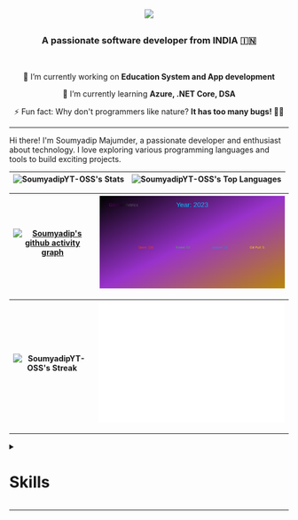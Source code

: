 <h1 align="center">
    <img src="https://readme-typing-svg.herokuapp.com/?font=Righteous&size=35&center=true&vCenter=true&width=500&height=70&duration=3000&lines=Hi+There!+👋;+नमस्ते!+🙏;+I'm+Soumyadip+Majumder!;" />
</h1>


<h3 align="center">A passionate software developer from INDIA 🇮🇳</h3>

<br/>

<div align="center">
 
 🔭 I’m currently working on **Education System and App development**
 
 🌱 I’m currently learning **Azure, .NET Core, DSA**

⚡ Fun fact: Why don't programmers like nature? **It has too many bugs! 🐛😄**

 </div>

<hr>

<p>
Hi there! I'm Soumyadip Majumder, a passionate developer and enthusiast about technology. I love exploring various programming languages and tools to build exciting projects.
</p>



| ![SoumyadipYT-OSS's Stats](https://github-readme-stats.vercel.app/api?username=SoumyadipYT-OSS&theme=flag-india&show_icons=true&hide_border=false&count_private=true) | ![SoumyadipYT-OSS's Top Languages](https://github-readme-stats.vercel.app/api/top-langs/?username=SoumyadipYT-OSS&theme=flag-india&show_icons=true&hide_border=false&layout=compact)|
| ---------------- | ----------------- |

| [![Soumyadip's github activity graph](https://github-readme-activity-graph.vercel.app/graph?username=SoumyadipYT-OSS&theme=elegant)](https://github.com/SoumyadipYT-OSS/github-readme-activity-graph) | ![Metrics](https://github.com/SoumyadipYT-OSS/SoumyadipYT-OSS/blob/main/github-metrics.svg) |
| ---------------- | ----------------- |

| ![SoumyadipYT-OSS's Streak](https://github-readme-streak-stats.herokuapp.com/?user=SoumyadipYT-OSS&theme=flag-india&hide_border=false) | ![Isometric Commit Calendar](https://github.com/SoumyadipYT-OSS/SoumyadipYT-OSS/blob/main/metrics.plugin.isocalendar.svg) |
| ---------------- | ------------------ |
<hr>


<details>
  <summary><h1>Skills</h1></summary>

  ### Programming Languages & Frameworks:
  [![My Skills](https://skillicons.dev/icons?i=dotnet,cs,py,c,js)](https://skillicons.dev)

  ### Development Tools & Environments:
  [![My Skills](https://skillicons.dev/icons?i=visualstudio,vscode,rider)](https://skillicons.dev)

  ### Version Control & Collaboration:
  [![My Skills](https://skillicons.dev/icons?i=git,github)](https://skillicons.dev)

  ### Cloud Platforms & Hosting:
  [![My Skills](https://skillicons.dev/icons?i=azure,gcp)](https://skillicons.dev)

  ### Databases & Storage:
  [![My Skills](https://skillicons.dev/icons?i=sqlite,mysql,mongodb)](https://skillicons.dev)

  ### Frontend Development:
  [![My Skills](https://skillicons.dev/icons?i=tailwind,sass,bootstrap)](https://skillicons.dev)

  ### API Testing
  [![My Skills](https://skillicons.dev/icons?i=postman)](https://skillicons.dev)

  ### Design & Graphics:
  [![My Skills](https://skillicons.dev/icons?i=photoshop,figma,illustrator)](https://skillicons.dev)

  ### Other Tools & Technologies:
  [![My Skills](https://skillicons.dev/icons?i=npm,linux)](https://skillicons.dev)

</details>
<hr>
